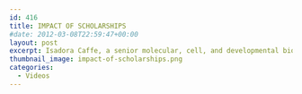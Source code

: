 ```yaml
---
id: 416
title: IMPACT OF SCHOLARSHIPS
#date: 2012-03-08T22:59:47+00:00
layout: post
excerpt: Isadora Caffe, a senior molecular, cell, and developmental biology major, and others describe how scholarships make a difference.
thumbnail_image: impact-of-scholarships.png
categories:
  - Videos
---
```

